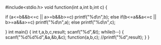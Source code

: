 #include<stdio.h>
void function(int a,int b,int c)
{
    
    
   if (a<=b&&b<=c || a>=b&&b>=c)
            printf("%d\n",b);
       else if(b<=a&&a<=c || b>=a&&a>=c)
            printf("%d\n",a);
        else 
            printf("%d\n",c);
    
    
    
}
int main()
{
    int t,a,b,c,result;
    scanf("%d",&t);
    while(t--)
    {
        scanf("%d%d%d",&a,&b,&c);
        function(a,b,c);
        //printf("%d",result);
    }
}
